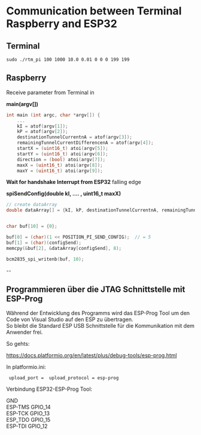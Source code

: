 # Communication between Terminal Raspberry and ESP32

## Terminal

``sudo ./rtm_pi 100 1000 10.0 0.01 0 0 0 199 199``

## Raspberry

Receive parameter from Terminal in

**main(argv[])**

```c
int main (int argc, char *argv[]) {
    ...
    kI = atof(argv[1]);                                
    kP = atof(argv[2]);
    destinationTunnelCurrentnA = atof(argv[3]); 
    remainingTunnelCurrentDifferencenA = atof(argv[4]); 
    startX = (uint16_t) atoi(argv[5]);
    startY = (uint16_t) atoi(argv[6]);
    direction = (bool) atoi(argv[7]);
    maxX = (uint16_t) atoi(argv[8]);
    maxY = (uint16_t) atoi(argv[9]);
```

**Wait for handshake Interrupt from ESP32** falling edge

**spiSendConfig(double kI, .... , uint16_t maxX)**

```c
// create dataArray
double dataArray[] = {kI, kP, destinationTunnelCurrentnA, remainingTunnelCurrentDifferencenA, (double) startX, (double) startY, (double) direction, (double) maxX, (double) maxY};


char buf[10] = {0};

buf[0] = (char)(1 << POSITION_PI_SEND_CONFIG);  // = 5
buf[1] = (char)(configSend);
memcpy(&buf[2], &dataArray[configSend], 8);

bcm2835_spi_writenb(buf, 10);
```

--

## Programmieren über die JTAG Schnittstelle mit ESP-Prog


Während der Entwicklung des Programms wird das ESP-Prog Tool um den Code von Visual Studio auf den ESP zu übertragen.    
So bleibt die Standard ESP USB Schnittstelle für die Kommunikation mit dem Anwender frei.

So gehts:

<https://docs.platformio.org/en/latest/plus/debug-tools/esp-prog.html>

In platformio.ini:

``
upload_port = 
upload_protocol = esp-prog``

Verbindung ESP32-ESP-Prog Tool:

GND  
ESP-TMS GPIO_14  
ESP-TCK GPIO_13  
ESP_TDO GPIO_15  
ESP-TDI GPIO_12  
